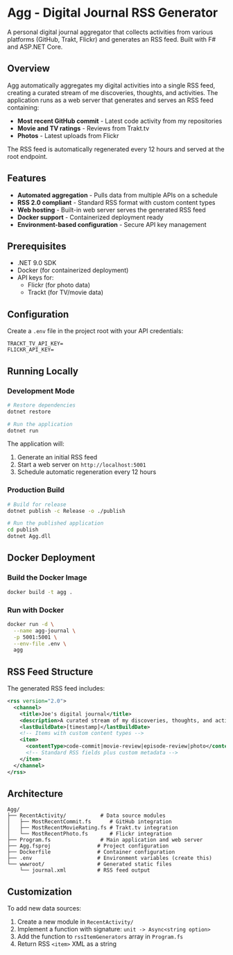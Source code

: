 # Agg - Digital Journal RSS Generator

A personal digital journal aggregator that collects activities from various platforms (GitHub, Trakt, Flickr) and generates an RSS feed. Built with F# and ASP.NET Core.

## Overview

Agg automatically aggregates my digital activities into a single RSS feed, creating a curated stream of me discoveries, thoughts, and activities. The application runs as a web server that generates and serves an RSS feed containing:

- **Most recent GitHub commit** - Latest code activity from my repositories
- **Movie and TV ratings** - Reviews from Trakt.tv
- **Photos** - Latest uploads from Flickr

The RSS feed is automatically regenerated every 12 hours and served at the root endpoint.

## Features

- **Automated aggregation** - Pulls data from multiple APIs on a schedule
- **RSS 2.0 compliant** - Standard RSS format with custom content types
- **Web hosting** - Built-in web server serves the generated RSS feed
- **Docker support** - Containerized deployment ready
- **Environment-based configuration** - Secure API key management

## Prerequisites

- .NET 9.0 SDK
- Docker (for containerized deployment)
- API keys for:
    - Flickr (for photo data)
    - Trackt (for TV/movie data)

## Configuration

Create a `.env` file in the project root with your API credentials:

```env
TRACKT_TV_API_KEY=
FLICKR_API_KEY=
```

## Running Locally

### Development Mode

```bash
# Restore dependencies
dotnet restore

# Run the application
dotnet run
```

The application will:
1. Generate an initial RSS feed
2. Start a web server on `http://localhost:5001`
3. Schedule automatic regeneration every 12 hours

### Production Build

```bash
# Build for release
dotnet publish -c Release -o ./publish

# Run the published application
cd publish
dotnet Agg.dll
```

## Docker Deployment

### Build the Docker Image

```bash
docker build -t agg .
```

### Run with Docker

```bash
docker run -d \
  --name agg-journal \
  -p 5001:5001 \
  --env-file .env \
  agg
```

## RSS Feed Structure

The generated RSS feed includes:

```xml
<rss version="2.0">
  <channel>
    <title>Joe's digital journal</title>
    <description>A curated stream of my discoveries, thoughts, and activities</description>
    <lastBuildDate>[timestamp]</lastBuildDate>
    <!-- Items with custom content types -->
    <item>
      <contentType>code-commit|movie-review|episode-review|photo</contentType>
      <!-- Standard RSS fields plus custom metadata -->
    </item>
  </channel>
</rss>
```

## Architecture

```
Agg/
├── RecentActivity/           # Data source modules
│   ├── MostRecentCommit.fs      # GitHub integration
│   ├── MostRecentMovieRating.fs # Trakt.tv integration
│   └── MostRecentPhoto.fs       # Flickr integration
├── Program.fs                # Main application and web server
├── Agg.fsproj               # Project configuration
├── Dockerfile               # Container configuration
├── .env                     # Environment variables (create this)
└── wwwroot/                 # Generated static files
    └── journal.xml          # RSS feed output
```

## Customization

To add new data sources:

1. Create a new module in `RecentActivity/`
2. Implement a function with signature: `unit -> Async<string option>`
3. Add the function to `rssItemGenerators` array in `Program.fs`
4. Return RSS `<item>` XML as a string